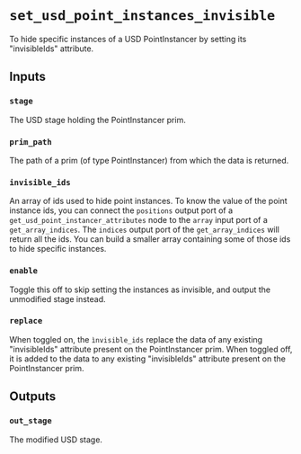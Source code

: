 # `set_usd_point_instances_invisible`

To hide specific instances of a USD PointInstancer by setting its "invisibleIds" attribute.

## Inputs

### `stage`

The USD stage holding the PointInstancer prim.

### `prim_path`

The path of a prim (of type PointInstancer) from which the data is returned.

### `invisible_ids`

An array of ids used to hide point instances. To know the value of the point instance ids, you can connect the `positions` output port of a `get_usd_point_instancer_attributes` node to the `array` input port of a `get_array_indices`. The `indices` output port of the `get_array_indices` will return all the ids.
You can build a smaller array containing some of those ids to hide specific instances.

### `enable`

Toggle this off to skip setting the instances as invisible, and output the unmodified stage instead.

### `replace`

When toggled on, the `ìnvisible_ids` replace the data of any existing "invisibleIds" attribute present on the PointInstancer prim.
When toggled off, it is added to the data to any existing "invisibleIds" attribute present on the PointInstancer prim.

## Outputs

### `out_stage`

The modified USD stage.